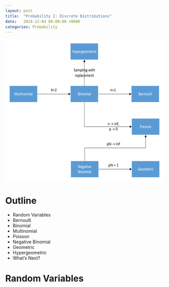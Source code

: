 ```yaml
---
layout: post
title:  "Probability I: Discrete Distributions"
date:   2024-12-04 00:00:00 +0000
categories: Probability
---
```


<p></p>

<img src="images/pd1.png" style="height: 450px; width:auto;">

<h1>Outline</h1>    

- Random Variables
- Bernoulli
- Binomial
- Multinomial
- Poisson
- Negative Binomial
- Geometric
- Hypergeometric
- What’s Next?


<h1>Random Variables</h1>




















